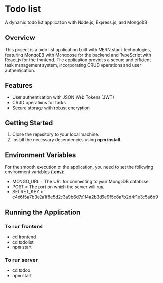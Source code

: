 # Todo list
A dynamic todo list application with Node.js, Express.js, and MongoDB
## Overview
This project is a todo list application built with MERN stack technologies, featuring MongoDB with Mongoose for the backend and TypeScript with React.js for the frontend. The application provides a secure and efficient task management system, incorporating CRUD operations and user authentication.
## Features

- User authentication with JSON Web Tokens (JWT)
- CRUD operations for tasks
- Secure storage with robust encryption
## Getting Started

1. Clone the repository to your local machine.
2. Install the necessary dependencies using **npm install**.

## Environment Variables
For the smooth execution of the application, you need to set the following environment variables **(.env)**:

* MONGO_URL = The URL for connecting to your MongoDB database.
* PORT = The port on which the server will run.
* SECRET_KEY = c4d6f5a7b3e2a1f8e5d2c3a9b6d7e1f4a2b3d6e9f5c8a7b2d4f1e3c5a6b9

## Running the Application
### To run frontend 
* cd frontend 
* cd todolist 
* npm start
### To run server
* cd todoo
* npm start



  
